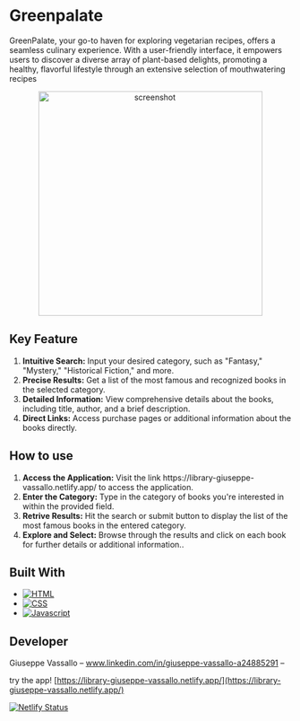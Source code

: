 # Greenpalate

GreenPalate, your go-to haven for exploring vegetarian recipes, offers a seamless culinary experience. With a user-friendly interface, it empowers users to discover a diverse array of plant-based delights, promoting a healthy, flavorful lifestyle through an extensive selection of mouthwatering recipes

<p align="center">
    <img src="src/img/screenshot.png" align='center' width="400px" alt="screenshot" >
</p>

## Key Feature

<ol>
  <li><strong>Intuitive Search:</strong> Input your desired category, such as "Fantasy," "Mystery," "Historical Fiction," and more.</li>
  <li><strong>Precise Results:</strong> Get a list of the most famous and recognized books in the selected category.</li>
  <li><strong>Detailed Information:</strong> View comprehensive details about the books, including title, author, and a brief description.</li>
  <li><strong>Direct Links:</strong> Access purchase pages or additional information about the books directly.</li>
</ol>

## How to use

<ol>
  <li><strong>Access the Application:</strong> Visit the link https://library-giuseppe-vassallo.netlify.app/ to access the application.</li>
  <li><strong>Enter the Category:</strong> Type in the category of books you're interested in within the provided field.</li>
  <li><strong>Retrive Results:</strong> Hit the search or submit button to display the list of the most famous books in the entered category.</li>
  <li><strong>Explore and Select:</strong> Browse through the results and click on each book for further details or additional information..</li>
</ol>

## Built With

- [![HTML][html.com]][Html-url]
- [![CSS][css.com]][css-url]
- [![Javascript][Javascript.com]][Javascript-url]

## Developer

Giuseppe Vassallo – www.linkedin.com/in/giuseppe-vassallo-a24885291 –

try the app! [https://library-giuseppe-vassallo.netlify.app/](https://library-giuseppe-vassallo.netlify.app/)

[![Netlify Status](https://api.netlify.com/api/v1/badges/b1c2e932-36bd-4eaf-b04c-e8dd0d76a44e/deploy-status)](https://app.netlify.com/sites/library-giuseppe-vassallo/deploys)

<!-- MARKDOWN LINKS & IMAGES -->
<!-- https://www.markdownguide.org/basic-syntax/#reference-style-links -->

[Javascript.com]: https://img.shields.io/badge/JavaScript-323330?style=for-the-badge&logo=javascript&logoColor=F7DF1E
[Javascript-url]: https://javascript.com/
[html.com]: https://img.shields.io/badge/HTML5-E34F26?style=for-the-badge&logo=html5&logoColor=white
[html-url]: https://www.w3.org
[css.com]: https://img.shields.io/badge/CSS3-1572B6?style=for-the-badge&logo=css3&logoColor=white
[css-url]: https://www.w3.org
